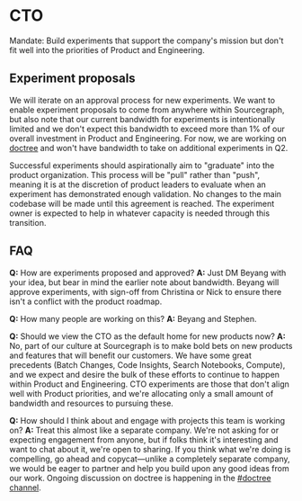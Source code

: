 # CTO

Mandate: Build experiments that support the company's mission but don't fit well into the priorities of Product and Engineering.

## Experiment proposals

We will iterate on an approval process for new experiments. We want to enable experiment proposals to come from anywhere within Sourcegraph, but also note that our current bandwidth for experiments is intentionally limited and we don't expect this bandwidth to exceed more than 1% of our overall investment in Product and Engineering. For now, we are working on [doctree](https://docs.google.com/document/d/1YdnF67qBd5ItKSAW5AdfVGkzvR-xozhd3KfNlKh4EA0/edit) and won't have bandwidth to take on additional experiments in Q2.

Successful experiments should aspirationally aim to "graduate" into the product organization. This process will be "pull" rather than "push", meaning it is at the discretion of product leaders to evaluate when an experiment has demonstrated enough validation. No changes to the main codebase will be made until this agreement is reached. The experiment owner is expected to help in whatever capacity is needed through this transition.

## FAQ

**Q:** How are experiments proposed and approved?
**A:** Just DM Beyang with your idea, but bear in mind the earlier note about bandwidth. Beyang will approve experiments, with sign-off from Christina or Nick to ensure there isn't a conflict with the product roadmap.

**Q:** How many people are working on this?
**A:** Beyang and Stephen.

**Q:** Should we view the CTO as the default home for new products now?
**A:** No, part of our culture at Sourcegraph is to make bold bets on new products and features that will benefit our customers. We have some great precedents (Batch Changes, Code Insights, Search Notebooks, Compute), and we expect and desire the bulk of these efforts to continue to happen within Product and Engineering. CTO experiments are those that don't align well with Product priorities, and we're allocating only a small amount of bandwidth and resources to pursuing these.

**Q:** How should I think about and engage with projects this team is working on?
**A:** Treat this almost like a separate company. We're not asking for or expecting engagement from anyone, but if folks think it's interesting and want to chat about it, we're open to sharing. If you think what we're doing is compelling, go ahead and copycat—unlike a completely separate company, we would be eager to partner and help you build upon any good ideas from our work. Ongoing discussion on doctree is happening in the [#doctree channel](https://app.slack.com/client/T02FSM7DL/C03BPE4EGUF).

